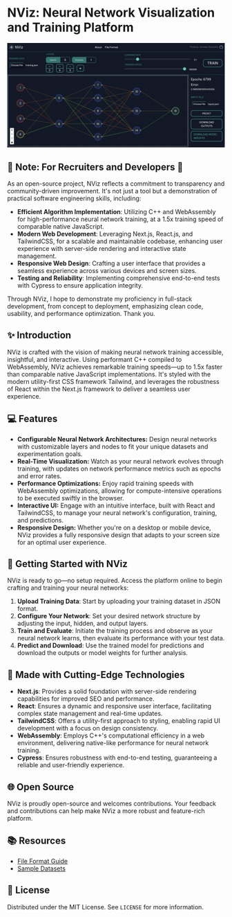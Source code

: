# NViz: Neural Network Visualization and Training Platform

<img src="/images/demo.png" alt="NViz Neural Network Visualization" width="1000"/>

## 💼 Note: For Recruiters and Developers 💼

As an open-source project, NViz reflects a commitment to transparency and community-driven improvement. It's not just a tool but a demonstration of practical software engineering skills, including:

- **Efficient Algorithm Implementation**: Utilizing C++ and WebAssembly for high-performance neural network training, at a 1.5x training speed of comparable native JavaScript.
- **Modern Web Development**: Leveraging Next.js, React.js, and TailwindCSS, for a scalable and maintainable codebase, enhancing user experience with server-side rendering and interactive state management.
- **Responsive Web Design**: Crafting a user interface that provides a seamless experience across various devices and screen sizes.
- **Testing and Reliability**: Implementing comprehensive end-to-end tests with Cypress to ensure application integrity.

Through NViz, I hope to demonstrate my proficiency in full-stack development, from concept to deployment, emphasizing clean code, usability, and performance optimization. Thank you.

## ✨ Introduction

NViz is crafted with the vision of making neural network training accessible, insightful, and interactive. Using performant C++ compiled to WebAssembly, NViz achieves remarkable training speeds—up to 1.5x faster than comparable native JavaScript implementations. It's styled with the modern utility-first CSS framework Tailwind, and leverages the robustness of React within the Next.js framework to deliver a seamless user experience.

## 💻 Features

- **Configurable Neural Network Architectures:** Design neural networks with customizable layers and nodes to fit your unique datasets and experimentation goals.
- **Real-Time Visualization:** Watch as your neural network evolves through training, with updates on network performance metrics such as epochs and error rates.
- **Performance Optimizations:** Enjoy rapid training speeds with WebAssembly optimizations, allowing for compute-intensive operations to be executed swiftly in the browser.
- **Interactive UI:** Engage with an intuitive interface, built with React and TailwindCSS, to manage your neural network's configuration, training, and predictions.
- **Responsive Design:** Whether you're on a desktop or mobile device, NViz provides a fully responsive design that adapts to your screen size for an optimal user experience.

## 🚀 Getting Started with NViz

NViz is ready to go—no setup required. Access the platform online to begin crafting and training your neural networks:

1. **Upload Training Data**: Start by uploading your training dataset in JSON format.
2. **Configure Your Network**: Set your desired network structure by adjusting the input, hidden, and output layers.
3. **Train and Evaluate**: Initiate the training process and observe as your neural network learns, then evaluate its performance with your test data.
4. **Predict and Download**: Use the trained model for predictions and download the outputs or model weights for further analysis.

## 🧠 Made with Cutting-Edge Technologies

- **Next.js**: Provides a solid foundation with server-side rendering capabilities for improved SEO and performance.
- **React**: Ensures a dynamic and responsive user interface, facilitating complex state management and real-time updates.
- **TailwindCSS**: Offers a utility-first approach to styling, enabling rapid UI development with a focus on design consistency.
- **WebAssembly**: Employs C++'s computational efficiency in a web environment, delivering native-like performance for neural network training.
- **Cypress**: Ensures robustness with end-to-end testing, guaranteeing a reliable and user-friendly experience.

## 🌐 Open Source

NViz is proudly open-source and welcomes contributions. Your feedback and contributions can help make NViz a more robust and feature-rich platform.

## 📚 Resources

- [File Format Guide](https://ahluwalij.github.io/NViz/format)
- [Sample Datasets](https://github.com/ahluwalij/NViz/tree/main/datasets)

## 📝 License

Distributed under the MIT License. See `LICENSE` for more information.
